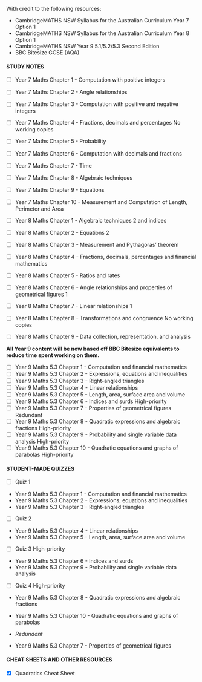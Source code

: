 With credit to the following resources:

* CambridgeMATHS NSW Syllabus for the Australian Curriculum Year 7 Option 1
* CambridgeMATHS NSW Syllabus for the Australian Curriculum Year 8 Option 1
* CambridgeMATHS NSW Year 9 5.1/5.2/5.3 Second Edition
* BBC Bitesize GCSE (AQA)

#### STUDY NOTES

- [ ] Year 7 Maths Chapter 1 - Computation with positive integers
- [ ] Year 7 Maths Chapter 2 - Angle relationships
- [ ] Year 7 Maths Chapter 3 - Computation with positive and negative integers
- [ ] Year 7 Maths Chapter 4 - Fractions, decimals and percentages <label class="label label-purple">No working copies</label>
- [ ] Year 7 Maths Chapter 5 - Probability
- [ ] Year 7 Maths Chapter 6 - Computation with decimals and fractions
- [ ] Year 7 Maths Chapter 7 - Time
- [ ] Year 7 Maths Chapter 8 - Algebraic techniques
- [ ] Year 7 Maths Chapter 9 - Equations
- [ ] Year 7 Maths Chapter 10 - Measurement and Computation of Length, Perimeter and Area

- [ ] Year 8 Maths Chapter 1 - Algebraic techniques 2 and indices
- [ ] Year 8 Maths Chapter 2 - Equations 2
- [ ] Year 8 Maths Chapter 3 - Measurement and Pythagoras’ theorem
- [ ] Year 8 Maths Chapter 4 - Fractions, decimals, percentages and financial mathematics
- [ ] Year 8 Maths Chapter 5 - Ratios and rates
- [ ] Year 8 Maths Chapter 6 - Angle relationships and properties of geometrical figures 1
- [ ] Year 8 Maths Chapter 7 - Linear relationships 1
- [ ] Year 8 Maths Chapter 8 - Transformations and congruence <label class="label label-purple">No working copies</label>
- [ ] Year 8 Maths Chapter 9 - Data collection, representation, and analysis

**All Year 9 content will be now based off BBC Bitesize equivalents to reduce time spent working on them.**

- [ ] Year 9 Maths 5.3 Chapter 1 - Computation and financial mathematics
- [ ] Year 9 Maths 5.3 Chapter 2 - Expressions, equations and inequalities
- [ ] Year 9 Maths 5.3 Chapter 3 - Right-angled triangles
- [ ] Year 9 Maths 5.3 Chapter 4 - Linear relationships
- [ ] Year 9 Maths 5.3 Chapter 5 - Length, area, surface area and volume
- [ ] Year 9 Maths 5.3 Chapter 6 - Indices and surds  <label class="label label-red">High-priority</label>
- [ ] Year 9 Maths 5.3 Chapter 7 - Properties of geometrical figures <label class="label label-yellow">Redundant</label>
- [ ] Year 9 Maths 5.3 Chapter 8 - Quadratic expressions and algebraic fractions <label class="label label-red">High-priority</label>
- [ ] Year 9 Maths 5.3 Chapter 9 - Probability and single variable data analysis <label class="label label-red">High-priority</label>
- [ ] Year 9 Maths 5.3 Chapter 10 - Quadratic equations and graphs of parabolas <label class="label label-red">High-priority</label>

#### STUDENT-MADE QUIZZES

- [ ] Quiz 1 
- Year 9 Maths 5.3 Chapter 1 - Computation and financial mathematics
- Year 9 Maths 5.3 Chapter 2 - Expressions, equations and inequalities
- Year 9 Maths 5.3 Chapter 3 - Right-angled triangles

- [ ] Quiz 2            
- Year 9 Maths 5.3 Chapter 4 - Linear relationships
- Year 9 Maths 5.3 Chapter 5 - Length, area, surface area and volume

- [ ] Quiz 3  <label class="label label-red">High-priority</label>           
- Year 9 Maths 5.3 Chapter 6 - Indices and surds
- Year 9 Maths 5.3 Chapter 9 - Probability and single variable data analysis

- [ ] Quiz 4  <label class="label label-red">High-priority</label>        
- Year 9 Maths 5.3 Chapter 8 - Quadratic expressions and algebraic fractions 
- Year 9 Maths 5.3 Chapter 10 - Quadratic equations and graphs of parabolas 

- *Redundant*   
- Year 9 Maths 5.3 Chapter 7 - Properties of geometrical figures 

#### CHEAT SHEETS AND OTHER RESOURCES

- [x] Quadratics Cheat Sheet